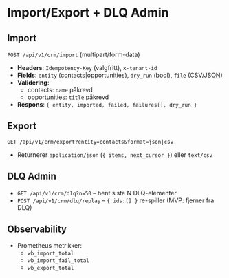 # Import/Export + DLQ Admin

## Import
`POST /api/v1/crm/import` (multipart/form-data)
- **Headers**: `Idempotency-Key` (valgfritt), `x-tenant-id`
- **Fields**: `entity` (contacts|opportunities), `dry_run` (bool), `file` (CSV/JSON)
- **Validering**:
  - contacts: `name` påkrevd
  - opportunities: `title` påkrevd
- **Respons**: `{ entity, imported, failed, failures[], dry_run }`

## Export
`GET /api/v1/crm/export?entity=contacts&format=json|csv`
- Returnerer `application/json` (`{ items, next_cursor }`) eller `text/csv`

## DLQ Admin
- `GET /api/v1/crm/dlq?n=50` – hent siste N DLQ-elementer
- `POST /api/v1/crm/dlq/replay` – `{ ids:[] }` re-spiller (MVP: fjerner fra DLQ)

## Observability
- Prometheus metrikker:
  - `wb_import_total`
  - `wb_import_fail_total`
  - `wb_export_total`
